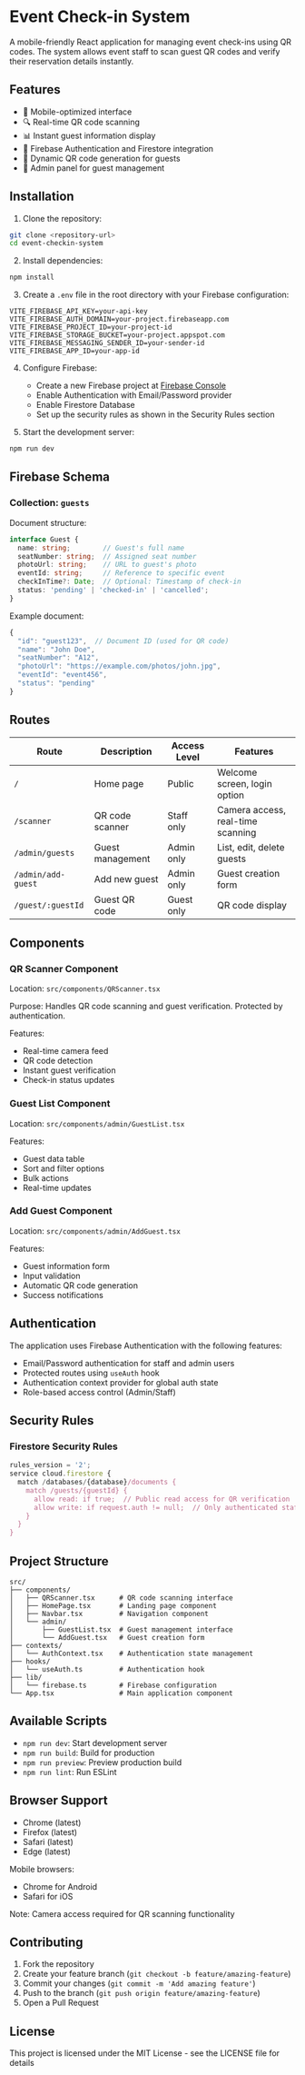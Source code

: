 # Event Check-in System

A mobile-friendly React application for managing event check-ins using QR codes. The system allows event staff to scan guest QR codes and verify their reservation details instantly.

## Features

- 📱 Mobile-optimized interface
- 🔍 Real-time QR code scanning
- 📊 Instant guest information display
- 🔐 Firebase Authentication and Firestore integration
- 🎫 Dynamic QR code generation for guests
- 👥 Admin panel for guest management

## Installation

1. Clone the repository:
```bash
git clone <repository-url>
cd event-checkin-system
```

2. Install dependencies:
```bash
npm install
```

3. Create a `.env` file in the root directory with your Firebase configuration:
```
VITE_FIREBASE_API_KEY=your-api-key
VITE_FIREBASE_AUTH_DOMAIN=your-project.firebaseapp.com
VITE_FIREBASE_PROJECT_ID=your-project-id
VITE_FIREBASE_STORAGE_BUCKET=your-project.appspot.com
VITE_FIREBASE_MESSAGING_SENDER_ID=your-sender-id
VITE_FIREBASE_APP_ID=your-app-id
```

4. Configure Firebase:
   - Create a new Firebase project at [Firebase Console](https://console.firebase.google.com)
   - Enable Authentication with Email/Password provider
   - Enable Firestore Database
   - Set up the security rules as shown in the Security Rules section

5. Start the development server:
```bash
npm run dev
```

## Firebase Schema

### Collection: `guests`

Document structure:
```typescript
interface Guest {
  name: string;        // Guest's full name
  seatNumber: string;  // Assigned seat number
  photoUrl: string;    // URL to guest's photo
  eventId: string;     // Reference to specific event
  checkInTime?: Date;  // Optional: Timestamp of check-in
  status: 'pending' | 'checked-in' | 'cancelled';
}
```

Example document:
```javascript
{
  "id": "guest123",  // Document ID (used for QR code)
  "name": "John Doe",
  "seatNumber": "A12",
  "photoUrl": "https://example.com/photos/john.jpg",
  "eventId": "event456",
  "status": "pending"
}
```

## Routes

| Route | Description | Access Level | Features |
|-------|-------------|--------------|----------|
| `/` | Home page | Public | Welcome screen, login option |
| `/scanner` | QR code scanner | Staff only | Camera access, real-time scanning |
| `/admin/guests` | Guest management | Admin only | List, edit, delete guests |
| `/admin/add-guest` | Add new guest | Admin only | Guest creation form |
| `/guest/:guestId` | Guest QR code | Guest only | QR code display |

## Components

### QR Scanner Component

Location: `src/components/QRScanner.tsx`

Purpose: Handles QR code scanning and guest verification. Protected by authentication.

Features:
- Real-time camera feed
- QR code detection
- Instant guest verification
- Check-in status updates

### Guest List Component

Location: `src/components/admin/GuestList.tsx`

Features:
- Guest data table
- Sort and filter options
- Bulk actions
- Real-time updates

### Add Guest Component

Location: `src/components/admin/AddGuest.tsx`

Features:
- Guest information form
- Input validation
- Automatic QR code generation
- Success notifications

## Authentication

The application uses Firebase Authentication with the following features:

- Email/Password authentication for staff and admin users
- Protected routes using `useAuth` hook
- Authentication context provider for global auth state
- Role-based access control (Admin/Staff)

## Security Rules

### Firestore Security Rules

```javascript
rules_version = '2';
service cloud.firestore {
  match /databases/{database}/documents {
    match /guests/{guestId} {
      allow read: if true;  // Public read access for QR verification
      allow write: if request.auth != null;  // Only authenticated staff can modify
    }
  }
}
```

## Project Structure

```
src/
├── components/
│   ├── QRScanner.tsx      # QR code scanning interface
│   ├── HomePage.tsx       # Landing page component
│   ├── Navbar.tsx         # Navigation component
│   └── admin/
│       ├── GuestList.tsx  # Guest management interface
│       └── AddGuest.tsx   # Guest creation form
├── contexts/
│   └── AuthContext.tsx    # Authentication state management
├── hooks/
│   └── useAuth.ts         # Authentication hook
├── lib/
│   └── firebase.ts        # Firebase configuration
└── App.tsx                # Main application component
```

## Available Scripts

- `npm run dev`: Start development server
- `npm run build`: Build for production
- `npm run preview`: Preview production build
- `npm run lint`: Run ESLint

## Browser Support

- Chrome (latest)
- Firefox (latest)
- Safari (latest)
- Edge (latest)

Mobile browsers:
- Chrome for Android
- Safari for iOS

Note: Camera access required for QR scanning functionality

## Contributing

1. Fork the repository
2. Create your feature branch (`git checkout -b feature/amazing-feature`)
3. Commit your changes (`git commit -m 'Add amazing feature'`)
4. Push to the branch (`git push origin feature/amazing-feature`)
5. Open a Pull Request

## License

This project is licensed under the MIT License - see the LICENSE file for details
